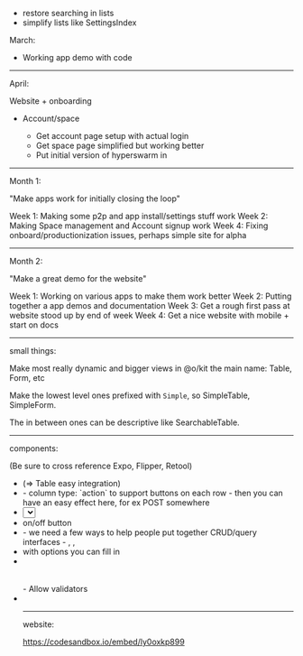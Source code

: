 - restore searching in lists
- simplify lists like SettingsIndex

March:

- Working app demo with code

---

April:

Website + onboarding

- Account/space

  - Get account page setup with actual login
  - Get space page simplified but working better
  - Put initial version of hyperswarm in

---

Month 1:

"Make apps work for initially closing the loop"

Week 1: Making some p2p and app install/settings stuff work
Week 2: Making Space management and Account signup work
Week 4: Fixing onboard/productionization issues, perhaps simple site for alpha

---

Month 2:

"Make a great demo for the website"

Week 1: Working on various apps to make them work better
Week 2: Putting together a app demos and documentation
Week 3: Get a rough first pass at website stood up by end of week
Week 4: Get a nice website with mobile + start on docs

---

small things:

Make most really dynamic and bigger views in @o/kit the main name: Table, Form, etc

Make the lowest level ones prefixed with `Simple`, so SimpleTable, SimpleForm.

The in between ones can be descriptive like SearchableTable.

---

components:

(Be sure to cross reference Expo, Flipper, Retool)

- <FilePicker /> (=> Table easy integration)
- <Table />
  - column type: `action` to support buttons on each row
    - then you can have an easy effect here, for ex POST somewhere
- <Select /> (can just be native, but with types)
- <Toggle /> on/off button
- <Query />
  - we need a few ways to help people put together CRUD/query interfaces
  - <QuerySQL />, <QueryGraphQL />, <QueryREST />
- <Autocomplete /> with options you can fill in
- <Table />
  - Allow validators
-

---

website:

https://codesandbox.io/embed/ly0oxkp899
